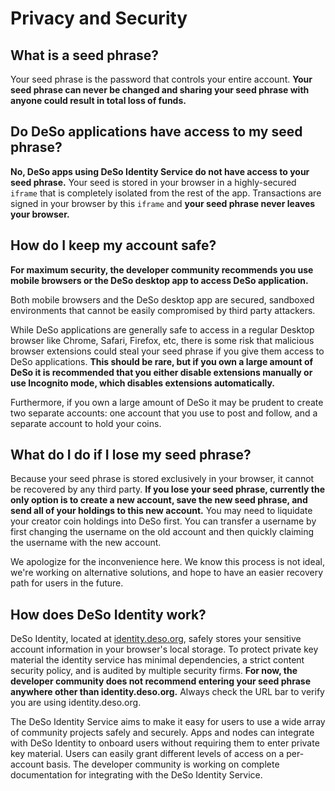 # Privacy and Security

## **What is a seed phrase?**

Your seed phrase is the password that controls your entire account. **Your seed phrase can never be changed and sharing your seed phrase with anyone could result in total loss of funds.**

## **Do DeSo applications have access to my seed phrase?**

**No, DeSo apps using DeSo Identity Service do not have access to your seed phrase.** Your seed is stored in your browser in a highly-secured `iframe` that is completely isolated from the rest of the app. Transactions are signed in your browser by this `iframe` and **your seed phrase never leaves your browser.**

## **How do I keep my account safe?**

**For maximum security, the developer community recommends you use mobile browsers or the DeSo desktop app to access DeSo application.** 

Both mobile browsers and the DeSo desktop app are secured, sandboxed environments that cannot be easily compromised by third party attackers.

While DeSo applications are generally safe to access in a regular Desktop browser like Chrome, Safari, Firefox, etc, there is some risk that malicious browser extensions could steal your seed phrase if you give them access to DeSo applications. **This should be rare, but if you own a large amount of DeSo it is recommended that you either disable extensions manually or use Incognito mode, which disables extensions automatically.**

Furthermore, if you own a large amount of DeSo it may be prudent to create two separate accounts: one account that you use to post and follow, and a separate account to hold your coins. 

## **What do I do i**f I lose my seed phrase?

Because your seed phrase is stored exclusively in your browser, it cannot be recovered by any third party. **If you lose your seed phrase, currently the only option is to create a new account, save the new seed phrase, and send all of your holdings to this new account.** You may need to liquidate your creator coin holdings into DeSo first. You can transfer a username by first changing the username on the old account and then quickly claiming the username with the new account.

We apologize for the inconvenience here. We know this process is not ideal, we're working on alternative solutions, and hope to have an easier recovery path for users in the future.

## How does DeSo Identity work?

DeSo Identity, located at [identity.deso.org](https://identity.deso.org), safely stores your sensitive account information in your browser's local storage. To protect private key material the identity service has minimal dependencies, a strict content security policy, and is audited by multiple security firms. **For now, the developer community does not recommend entering your seed phrase anywhere other than identity.deso.org.** Always check the URL bar to verify you are using identity.deso.org.

The DeSo Identity Service aims to make it easy for users to use a wide array of community projects safely and securely. Apps and nodes can integrate with DeSo Identity to onboard users without requiring them to enter private key material. Users can easily grant different levels of access on a per-account basis. The developer community is working on complete documentation for integrating with the DeSo Identity Service.

